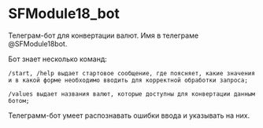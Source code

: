 # SFModule18_bot
Телеграм-бот для конвертации валют. Имя в телеграме @SFModule18bot.

  Бот знает несколько команд:
  
    /start, /help выдает стартовое сообщение, где поясняет, какие значения и в какой форме необходимо вводить для корректной обработки запроса;
    
    /values выдает названия валют, которые доступны для конвертации данным ботом;
    

  Телеграмм-бот умеет распознавать ошибки ввода и указывать на них.
